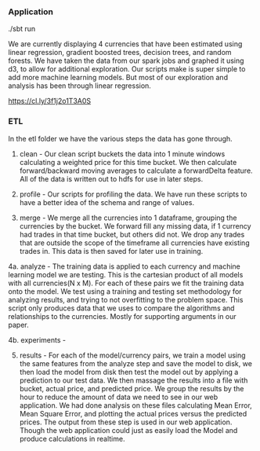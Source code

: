### Application
./sbt run

We are currently displaying 4 currencies that have been estimated using linear regression, gradient boosted trees, decision trees, and random forests. We have taken the data from our spark jobs and graphed it using d3, to allow for additional exploration. Our scripts make is super simple to add more machine learning models. But most of our exploration and analysis has been through linear regression.

https://cl.ly/3f1j2o1T3A0S



### ETL
In the etl folder we have the various steps the data has gone through.

1. clean - Our clean script buckets the data into 1 minute windows calculating a weighted price for this time bucket. We then calculate forward/backward moving averages to calculate a forwardDelta feature. All of the data is written out to hdfs for use in later steps.

2. profile - Our scripts for profiling the data. We have run these scripts to have a better idea of the schema and range of values.

3. merge - We merge all the currencies into 1 dataframe, grouping the currencies by the bucket. We forward fill any missing data, if 1 currency had trades in that time bucket, but others did not. We drop any trades that are outside the scope of the timeframe all currencies have existing trades in. This data is then saved for later use in training.

4a. analyze - The training data is applied to each currency and machine learning model we are testing. This is the cartesian product of all models with all currencies(N x M). For each of these pairs we fit the training data onto the model. We test using a training and testing set methodology for analyzing results, and trying to not overfitting to the problem space. This script only produces data that we uses to compare the algorithms and relationships to the currencies. Mostly for supporting arguments in our paper.

4b. experiments -

5. results - For each of the model/currency pairs, we train a model using the same features from the analyze step and save the model to disk, we then load the model from disk then test the model out by applying a prediction to our test data. We then massage the results into a file with bucket, actual price, and predicted price. We group the results by the hour to reduce the amount of data we need to see in our web application. We had done analysis on these files calculating Mean Error, Mean Square Error, and plotting the actual prices versus the predicted prices. The output from these step is used in our web application. Though the web  application could just as easily load the Model and produce calculations in realtime.
